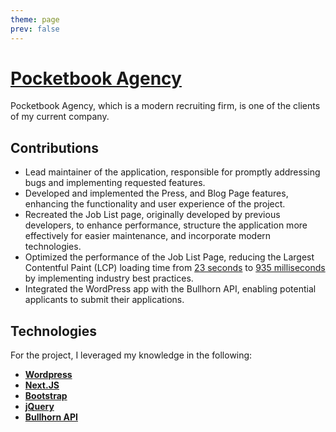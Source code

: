 ```yaml
---
theme: page
prev: false
---
```


# [Pocketbook Agency](https://www.pocketbookagency.com/)

Pocketbook Agency, which is a modern recruiting firm, is one of the clients of my current company.

## Contributions 

- Lead maintainer of the application, responsible for promptly addressing bugs and implementing requested features.
- Developed and implemented the Press, and Blog Page features, enhancing the functionality and user experience of the project.
- Recreated the Job List page, originally developed by previous developers, to enhance performance, structure the application more effectively for easier maintenance, and incorporate modern technologies.
- Optimized the performance of the Job List Page, reducing the Largest Contentful Paint (LCP) loading time from [23 seconds](https://drive.google.com/file/d/1GIUaKjNvQ6lKgBPv1erAI7VPLld6FpA7/view?usp=sharing)  to [935 milliseconds](https://drive.google.com/file/d/1ZUS89G3S7Oi3kCKiyBUYlBgz1lAk9Brz/view?usp=sharing) by implementing industry best practices.
- Integrated the WordPress app with the Bullhorn API, enabling potential applicants to submit their applications.

## Technologies

For the project, I leveraged my knowledge in the following: 

- [**Wordpress**](https://wordpress.org/)
- [**Next.JS**](https://nextjs.org/)
- [**Bootstrap**](https://getbootstrap.com/)
- [**jQuery**](https://jquery.com/)	
- [**Bullhorn API**](https://www.bullhorn.com/)
